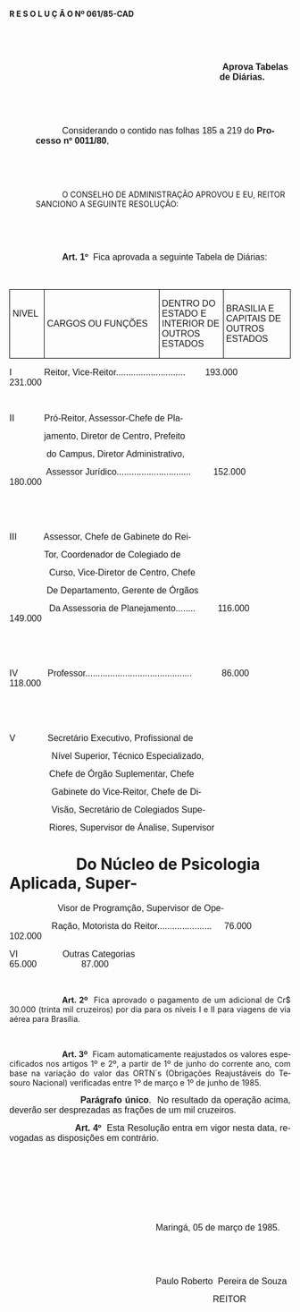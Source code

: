 <body lang=PT-BR style='tab-interval:35.4pt'>

<div class=Section1>

<p class=MsoTitle><b>R E S O L U Ç Ã O Nº 061/85-CAD<o:p></o:p></b></p>

<p class=MsoNormal align=center style='text-align:center'><span
style='font-size:12.0pt;mso-bidi-font-size:10.0pt;font-family:Arial'><![if !supportEmptyParas]>&nbsp;<![endif]><o:p></o:p></span></p>

<p class=MsoNormal align=center style='text-align:center'><span
style='font-size:12.0pt;mso-bidi-font-size:10.0pt;font-family:Arial'><![if !supportEmptyParas]>&nbsp;<![endif]><o:p></o:p></span></p>

<p class=MsoNormal align=center style='margin-left:247.8pt;text-align:center;
text-indent:35.4pt'><b><span style='font-size:12.0pt;mso-bidi-font-size:10.0pt;
font-family:Arial'>Aprova Tabelas de Diárias.<o:p></o:p></span></b></p>

<p class=MsoNormal><span style='font-size:12.0pt;mso-bidi-font-size:10.0pt;
font-family:Arial'><![if !supportEmptyParas]>&nbsp;<![endif]><o:p></o:p></span></p>

<p class=MsoNormal><span style='font-size:12.0pt;mso-bidi-font-size:10.0pt;
font-family:Arial'><![if !supportEmptyParas]>&nbsp;<![endif]><o:p></o:p></span></p>

<p class=MsoNormal style='margin-left:35.4pt;text-indent:35.4pt'><span
style='font-size:12.0pt;mso-bidi-font-size:10.0pt;font-family:Arial'>Considerando
o contido nas folhas 185 a 219 do <b>Processo nº 0011/80</b>,<o:p></o:p></span></p>

<p class=MsoNormal><span style='font-size:12.0pt;mso-bidi-font-size:10.0pt;
font-family:Arial'><![if !supportEmptyParas]>&nbsp;<![endif]><o:p></o:p></span></p>

<p class=MsoNormal><span style='font-size:12.0pt;mso-bidi-font-size:10.0pt;
font-family:Arial'><![if !supportEmptyParas]>&nbsp;<![endif]><o:p></o:p></span></p>

<p class=MsoBodyText style='margin-left:35.4pt;text-indent:35.4pt'>O CONSELHO
DE ADMINISTRAÇÃO APROVOU E EU, REITOR SANCIONO A SEGUINTE RESOLUÇÃO:</p>

<p class=MsoNormal><span style='font-size:12.0pt;mso-bidi-font-size:10.0pt;
font-family:Arial'><![if !supportEmptyParas]>&nbsp;<![endif]><o:p></o:p></span></p>

<p class=MsoNormal><span style='font-size:12.0pt;mso-bidi-font-size:10.0pt;
font-family:Arial'><![if !supportEmptyParas]>&nbsp;<![endif]><o:p></o:p></span></p>

<p class=MsoNormal style='margin-left:35.4pt;text-indent:35.4pt'><b><span
style='font-size:12.0pt;mso-bidi-font-size:10.0pt;font-family:Arial'>Art. 1º</span></b><span
style='font-size:12.0pt;mso-bidi-font-size:10.0pt;font-family:Arial'><span
style="mso-spacerun: yes">  </span>Fica aprovada a seguinte Tabela de Diárias:<o:p></o:p></span></p>

<p class=MsoNormal><span style='font-size:12.0pt;mso-bidi-font-size:10.0pt;
font-family:Arial'><![if !supportEmptyParas]>&nbsp;<![endif]><o:p></o:p></span></p>

<table border=1 cellspacing=0 cellpadding=0 style='border-collapse:collapse;
 border:none;mso-border-alt:solid windowtext .5pt;mso-padding-alt:0cm 3.5pt 0cm 3.5pt'>
 <tr style='height:63.05pt'>
  <td width=61 style='width:46.05pt;border:solid windowtext .5pt;padding:0cm 3.5pt 0cm 3.5pt;
  height:63.05pt'>
  <p class=MsoNormal><span style='font-size:12.0pt;mso-bidi-font-size:10.0pt;
  font-family:Arial'>NIVEL<o:p></o:p></span></p>
  <p class=MsoNormal><![if !supportEmptyParas]>&nbsp;<![endif]><span
  style='font-size:12.0pt;mso-bidi-font-size:10.0pt;font-family:Arial'><o:p></o:p></span></p>
  </td>
  <td width=265 style='width:7.0cm;border:solid windowtext .5pt;border-left:
  none;mso-border-left-alt:solid windowtext .5pt;padding:0cm 3.5pt 0cm 3.5pt;
  height:63.05pt'>
  <p class=MsoNormal><span style='font-size:12.0pt;mso-bidi-font-size:10.0pt;
  font-family:Arial'>CARGOS OU FUNÇÕES<o:p></o:p></span></p>
  </td>
  <td width=132 style='width:99.2pt;border:solid windowtext .5pt;border-left:
  none;mso-border-left-alt:solid windowtext .5pt;padding:0cm 3.5pt 0cm 3.5pt;
  height:63.05pt'>
  <p class=MsoNormal><span style='font-size:12.0pt;mso-bidi-font-size:10.0pt;
  font-family:Arial'>DENTRO DO ESTADO E INTERIOR DE OUTROS ESTADOS<o:p></o:p></span></p>
  </td>
  <td width=140 style='width:105.2pt;border:solid windowtext .5pt;border-left:
  none;mso-border-left-alt:solid windowtext .5pt;padding:0cm 3.5pt 0cm 3.5pt;
  height:63.05pt'>
  <p class=MsoNormal><span style='font-size:12.0pt;mso-bidi-font-size:10.0pt;
  font-family:Arial'>BRASILIA E CAPITAIS DE OUTROS ESTADOS<o:p></o:p></span></p>
  </td>
 </tr>
</table>

<p class=MsoNormal><!--[if gte vml 1]><v:line id="_x0000_s1027" style='position:absolute;
 z-index:1;mso-position-horizontal-relative:text;
 mso-position-vertical-relative:text' from="0,25pt" to="441pt,25pt"/><![endif]--><![if !vml]><span
style='mso-ignore:vglayout;position:absolute;z-index:0;margin-left:-1px;
margin-top:32px;width:591px;height:3px'><img width=591 height=3
src="./061CAD85_arquivos/image001.gif" v:shapes="_x0000_s1027"></span><![endif]><span
style='font-size:12.0pt;mso-bidi-font-size:10.0pt;font-family:Arial'>I<span
style="mso-spacerun: yes">             </span>Reitor,
Vice-Reitor............................<span style="mso-spacerun: yes">       
</span>193.000<span style="mso-spacerun: yes">                </span>231.000<o:p></o:p></span></p>

<p class=MsoNormal><span style='font-size:12.0pt;mso-bidi-font-size:10.0pt;
font-family:Arial'><![if !supportEmptyParas]>&nbsp;<![endif]><o:p></o:p></span></p>

<p class=MsoNormal><span style='font-size:12.0pt;mso-bidi-font-size:10.0pt;
font-family:Arial'>II<span style="mso-spacerun: yes">           
</span>Pró-Reitor, Assessor-Chefe de Pla-<o:p></o:p></span></p>

<p class=MsoNormal><span style='font-size:12.0pt;mso-bidi-font-size:10.0pt;
font-family:Arial'><span style="mso-spacerun: yes">             
</span>jamento, Diretor de Centro, Prefeito<o:p></o:p></span></p>

<p class=MsoNormal><span style='font-size:12.0pt;mso-bidi-font-size:10.0pt;
font-family:Arial'><span style='mso-tab-count:1'>            </span><span
style="mso-spacerun: yes">   </span>do Campus, Diretor Administrativo,<o:p></o:p></span></p>

<p class=MsoNormal><span style='font-size:12.0pt;mso-bidi-font-size:10.0pt;
font-family:Arial'><span style='mso-tab-count:1'>            </span><span
style="mso-spacerun: yes">   </span>Assessor
Jurídico..............................<span style="mso-spacerun: yes">        
</span>152.000<span style="mso-spacerun: yes">               </span>180.000<o:p></o:p></span></p>

<p class=MsoNormal><!--[if gte vml 1]><v:line id="_x0000_s1029" style='position:absolute;
 z-index:2' from="0,5.2pt" to="441pt,5.2pt"/><![endif]--><![if !vml]><span
style='mso-ignore:vglayout;position:relative;z-index:1;left:-1px;top:6px;
width:591px;height:9px'><img width=591 height=3
src="./061CAD85_arquivos/image002.gif" v:shapes="_x0000_s1029"></span><![endif]><span
style='font-size:12.0pt;mso-bidi-font-size:10.0pt;font-family:Arial'><![if !supportEmptyParas]>&nbsp;<![endif]><o:p></o:p></span></p>

<br style='mso-ignore:vglayout' clear=ALL>

<p class=MsoNormal><span style='font-size:12.0pt;mso-bidi-font-size:10.0pt;
font-family:Arial'>III<span style="mso-spacerun: yes">          
</span>Assessor, Chefe de Gabinete do Rei-<o:p></o:p></span></p>

<p class=MsoNormal><span style='font-size:12.0pt;mso-bidi-font-size:10.0pt;
font-family:Arial'><span style="mso-spacerun: yes">      </span><span
style="mso-spacerun: yes">        </span>Tor, Coordenador de Colegiado de <o:p></o:p></span></p>

<p class=MsoNormal><span style='font-size:12.0pt;mso-bidi-font-size:10.0pt;
font-family:Arial'><span style='mso-tab-count:1'>            </span><span
style="mso-spacerun: yes">    </span>Curso, Vice-Diretor de Centro, Chefe <o:p></o:p></span></p>

<p class=MsoNormal><span style='font-size:12.0pt;mso-bidi-font-size:10.0pt;
font-family:Arial'><span style="mso-spacerun: yes">               </span>De
Departamento, Gerente de Órgãos<o:p></o:p></span></p>

<p class=MsoNormal><span style='font-size:12.0pt;mso-bidi-font-size:10.0pt;
font-family:Arial'><span style='mso-tab-count:1'>            </span><span
style="mso-spacerun: yes">    </span>Da Assessoria de Planejamento........<span
style="mso-spacerun: yes">         </span>116.000<span style="mso-spacerun:
yes">               </span>149.000<o:p></o:p></span></p>

<p class=MsoNormal><!--[if gte vml 1]><v:line id="_x0000_s1030" style='position:absolute;
 z-index:3' from="0,3.4pt" to="441pt,3.4pt"/><![endif]--><![if !vml]><span
style='mso-ignore:vglayout;position:relative;z-index:2;left:-1px;top:4px;
width:591px;height:7px'><img width=591 height=3
src="./061CAD85_arquivos/image003.gif" v:shapes="_x0000_s1030"></span><![endif]><span
style='font-size:12.0pt;mso-bidi-font-size:10.0pt;font-family:Arial'><![if !supportEmptyParas]>&nbsp;<![endif]><o:p></o:p></span></p>

<br style='mso-ignore:vglayout' clear=ALL>

<p class=MsoNormal><span style='font-size:12.0pt;mso-bidi-font-size:10.0pt;
font-family:Arial'>IV<span style="mso-spacerun: yes">           
</span>Professor...........................................<span
style="mso-spacerun: yes">            </span>86.000<span style="mso-spacerun:
yes">               </span>118.000<o:p></o:p></span></p>

<p class=MsoNormal><!--[if gte vml 1]><v:line id="_x0000_s1031" style='position:absolute;
 z-index:4' from="0,2.8pt" to="441pt,2.8pt"/><![endif]--><![if !vml]><span
style='mso-ignore:vglayout;position:relative;z-index:3;left:-1px;top:3px;
width:591px;height:6px'><img width=591 height=3
src="./061CAD85_arquivos/image004.gif" v:shapes="_x0000_s1031"></span><![endif]><span
style='font-size:12.0pt;mso-bidi-font-size:10.0pt;font-family:Arial'><![if !supportEmptyParas]>&nbsp;<![endif]><o:p></o:p></span></p>

<br style='mso-ignore:vglayout' clear=ALL>

<p class=MsoNormal><span style='font-size:12.0pt;mso-bidi-font-size:10.0pt;
font-family:Arial'>V<span style="mso-spacerun: yes">            
</span>Secretário Executivo, Profissional de<o:p></o:p></span></p>

<p class=MsoNormal><span style='font-size:12.0pt;mso-bidi-font-size:10.0pt;
font-family:Arial'><span style='mso-tab-count:1'>            </span><span
style="mso-spacerun: yes">     </span>Nível Superior, Técnico Especializado,<o:p></o:p></span></p>

<p class=MsoNormal><span style='font-size:12.0pt;mso-bidi-font-size:10.0pt;
font-family:Arial'><span style="mso-spacerun: yes">                </span>Chefe
de Órgão Suplementar, Chefe <o:p></o:p></span></p>

<p class=MsoNormal><span style='font-size:12.0pt;mso-bidi-font-size:10.0pt;
font-family:Arial'><span style='mso-tab-count:1'>            </span><span
style="mso-spacerun: yes">     </span>Gabinete do Vice-Reitor, Chefe de Di-<o:p></o:p></span></p>

<p class=MsoNormal><span style='font-size:12.0pt;mso-bidi-font-size:10.0pt;
font-family:Arial'><span style='mso-tab-count:1'>            </span><span
style="mso-spacerun: yes">     </span>Visão, Secretário de Colegiados Supe-<o:p></o:p></span></p>

<p class=MsoNormal><span style='font-size:12.0pt;mso-bidi-font-size:10.0pt;
font-family:Arial'><span style="mso-spacerun: yes">               
</span>Riores, Supervisor de Ánalise, Supervisor<o:p></o:p></span></p>

<h1><span style='mso-tab-count:1'>            </span><span style="mso-spacerun:
yes">      </span>Do Núcleo de Psicologia Aplicada, Super-</h1>

<p class=MsoNormal><span style="mso-spacerun: yes">                     
</span><span style='font-size:12.0pt;mso-bidi-font-size:10.0pt;font-family:
Arial'>Visor de Programção, Supervisor de Ope-<o:p></o:p></span></p>

<p class=MsoNormal><!--[if gte vml 1]><v:line id="_x0000_s1032" style='position:absolute;
 z-index:5' from="0,13.6pt" to="450pt,13.6pt"/><![endif]--><![if !vml]><span
style='mso-ignore:vglayout;position:absolute;z-index:4;margin-left:-1px;
margin-top:17px;width:603px;height:3px'><img width=603 height=3
src="./061CAD85_arquivos/image005.gif" v:shapes="_x0000_s1032"></span><![endif]><span
style='font-size:12.0pt;mso-bidi-font-size:10.0pt;font-family:Arial'><span
style="mso-spacerun: yes">                 </span>Ração, Motorista do
Reitor......................<span style="mso-spacerun: yes">    
</span>76.000<span style="mso-spacerun: yes">                </span>102.000<o:p></o:p></span></p>

<p class=MsoNormal><span style='font-size:12.0pt;mso-bidi-font-size:10.0pt;
font-family:Arial'>VI<span style="mso-spacerun: yes">                 
</span>Outras Categorias<span style='mso-tab-count:4'>                                         </span><span
style="mso-spacerun: yes">   </span>65.000<span style="mso-spacerun:
yes">                  </span>87.000<o:p></o:p></span></p>

<p class=MsoNormal><span style='font-size:12.0pt;mso-bidi-font-size:10.0pt;
font-family:Arial'><![if !supportEmptyParas]>&nbsp;<![endif]><o:p></o:p></span></p>

<p class=MsoBodyTextIndent style='text-align:justify;text-indent:70.9pt'><b>Art.
2º</b><span style="mso-spacerun: yes">  </span>Fica aprovado o pagamento de um
adicional de Cr$ 30.000 (trinta mil cruzeiros) por dia para os níveis I e II
para viagens de via aérea para Brasília.</p>

<p class=MsoNormal style='text-align:justify'><span style='font-size:12.0pt;
mso-bidi-font-size:10.0pt;font-family:Arial'><![if !supportEmptyParas]>&nbsp;<![endif]><o:p></o:p></span></p>

<p class=MsoBodyTextIndent style='text-align:justify;text-indent:70.9pt'><b>Art.
3º</b><span style="mso-spacerun: yes">  </span>Ficam automaticamente
reajustados os valores especificados nos artigos 1º e 2º, a partir de 1º de
junho do corrente ano, com base na variação do valor das ORTN´s (Obrigações
Reajustáveis do Tesouro Nacional) verificadas entre 1º de março e 1º de junho
de 1985.</p>

<p class=MsoNormal style='text-align:justify'><span style='font-size:12.0pt;
mso-bidi-font-size:10.0pt;font-family:Arial'><span style='mso-tab-count:2'>                        </span><b>Parágrafo
único</b>.<span style="mso-spacerun: yes">  </span>No resultado da operação
acima, deverão ser desprezadas as frações de um mil cruzeiros.<o:p></o:p></span></p>

<p class=MsoNormal style='text-align:justify'><span style='font-size:12.0pt;
mso-bidi-font-size:10.0pt;font-family:Arial'><span style='mso-tab-count:2'>                        </span><b>Art.
4º</b><span style="mso-spacerun: yes">  </span>Esta Resolução entra em vigor
nesta data, revogadas as disposições em contrário.<o:p></o:p></span></p>

<p class=MsoNormal style='text-align:justify'><span style='font-size:12.0pt;
mso-bidi-font-size:10.0pt;font-family:Arial'><![if !supportEmptyParas]>&nbsp;<![endif]><o:p></o:p></span></p>

<p class=MsoNormal><span style='font-size:12.0pt;mso-bidi-font-size:10.0pt;
font-family:Arial'><![if !supportEmptyParas]>&nbsp;<![endif]><o:p></o:p></span></p>

<p class=MsoNormal><span style='font-size:12.0pt;mso-bidi-font-size:10.0pt;
font-family:Arial'><![if !supportEmptyParas]>&nbsp;<![endif]><o:p></o:p></span></p>

<p class=MsoNormal><span style='font-size:12.0pt;mso-bidi-font-size:10.0pt;
font-family:Arial'><![if !supportEmptyParas]>&nbsp;<![endif]><o:p></o:p></span></p>

<p class=MsoNormal><span style='font-size:12.0pt;mso-bidi-font-size:10.0pt;
font-family:Arial'><span style='mso-tab-count:5'>                                                           </span>Maringá,
05 de março de 1985.<o:p></o:p></span></p>

<p class=MsoNormal><span style='font-size:12.0pt;mso-bidi-font-size:10.0pt;
font-family:Arial'><![if !supportEmptyParas]>&nbsp;<![endif]><o:p></o:p></span></p>

<p class=MsoNormal><span style='font-size:12.0pt;mso-bidi-font-size:10.0pt;
font-family:Arial'><![if !supportEmptyParas]>&nbsp;<![endif]><o:p></o:p></span></p>

<p class=MsoNormal><span style='font-size:12.0pt;mso-bidi-font-size:10.0pt;
font-family:Arial'><span style='mso-tab-count:5'>                                                           </span>Paulo
Roberto<span style="mso-spacerun: yes">  </span>Pereira de Souza<o:p></o:p></span></p>

<p class=MsoNormal><span style='font-size:12.0pt;mso-bidi-font-size:10.0pt;
font-family:Arial'><span style='mso-tab-count:7'>                                                                                  </span>REITOR<o:p></o:p></span></p>

<p class=MsoNormal><span style='font-size:12.0pt;mso-bidi-font-size:10.0pt;
font-family:Arial'><![if !supportEmptyParas]>&nbsp;<![endif]><o:p></o:p></span></p>

</div>

</body>
